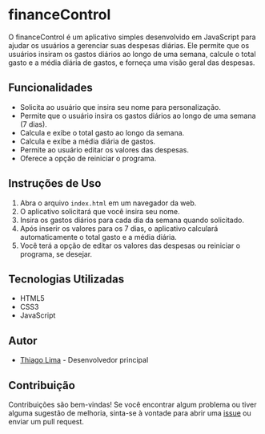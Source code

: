 # financeControl

O financeControl é um aplicativo simples desenvolvido em JavaScript para ajudar os usuários a gerenciar suas despesas diárias. Ele permite que os usuários insiram os gastos diários ao longo de uma semana, calcule o total gasto e a média diária de gastos, e forneça uma visão geral das despesas.

## Funcionalidades

- Solicita ao usuário que insira seu nome para personalização.
- Permite que o usuário insira os gastos diários ao longo de uma semana (7 dias).
- Calcula e exibe o total gasto ao longo da semana.
- Calcula e exibe a média diária de gastos.
- Permite ao usuário editar os valores das despesas.
- Oferece a opção de reiniciar o programa.

## Instruções de Uso

1. Abra o arquivo `index.html` em um navegador da web.
2. O aplicativo solicitará que você insira seu nome.
3. Insira os gastos diários para cada dia da semana quando solicitado.
4. Após inserir os valores para os 7 dias, o aplicativo calculará automaticamente o total gasto e a média diária.
5. Você terá a opção de editar os valores das despesas ou reiniciar o programa, se desejar.

## Tecnologias Utilizadas

- HTML5
- CSS3
- JavaScript

## Autor

- [Thiago Lima](https://github.com/Thlimass) - Desenvolvedor principal

## Contribuição

Contribuições são bem-vindas! Se você encontrar algum problema ou tiver alguma sugestão de melhoria, sinta-se à vontade para abrir uma [issue](https://github.com/seu-usuario/financeControl/issues) ou enviar um pull request.
